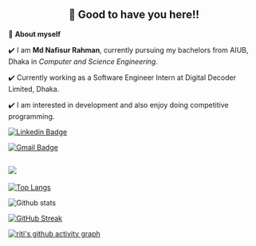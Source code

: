 <!-- README FILE CODE -->



<!-- WAKING HAND WITH GOOD TO HAVE YOU TEXT-->
<h2 align=center>👋 Good to have you here!!</h2>


<!--ABOUT ME CODE-->
🌱 **About myself**<br>

✔️ I am **Md Nafisur Rahman**, currently pursuing my bachelors from AIUB, Dhaka in *Computer and Science Engineering*. <br>

✔️ Currently working as a Software Engineer Intern at Digital Decoder Limited, Dhaka. <br>

✔️ I am interested in development and also enjoy doing competitive programming. <br>

<!--✔️ I have experience in FULL stack web development .<br> -->


<!-- SOCAIL MEDIA HANDLES -->
[![Linkedin Badge](https://img.shields.io/badge/-nafisiancastle-blue?style=flat-square&logo=Linkedin&logoColor=white&link=https://www.linkedin.com/in/nafisiancastle/)](https://www.linkedin.com/in/nafisiancastle/)

[![Gmail Badge](https://img.shields.io/badge/-nafis.cseaiub@gmail.com-c14438?style=flat-square&logo=Gmail&logoColor=white&link=mailto:nafis.cseaiub@gmail.com)](mailto:nafis.cseaiub@gmail.com)

![](https://komarev.com/ghpvc/?username=NafisianCastle&color=dc143c)
---
 
<!--  TOP LANGUAGES STATISTICS -->
 [![Top Langs](https://github-readme-stats.vercel.app/api/top-langs/?username=NafisianCastle&theme=dark&layout=compact&align=right&width=40%)](https://github.com/anuraghazra/github-readme-stats)

<!-- GITHUB STATISTICS -->
 ![Github stats](https://github-readme-stats.vercel.app/api?username=NafisianCastle&theme=dark)  
 
<!--  CONTRIBUTION AND STREAK BLOCK -->
 [![GitHub Streak](https://github-readme-streak-stats.herokuapp.com/?user=NafisianCastle&currStreakNum=2FD3EB&fire=pink&sideLabels=F00&theme=nightowl)](https://git.io/streak-stats)       
 
<!-- ACTIVITY GRAPH TRACKER -->
[![riti's github activity graph](https://activity-graph.herokuapp.com/graph?username=NafisianCastle&theme=react-dark)](https://github.com/NafisianCastle/github-readme-activity-graph)
